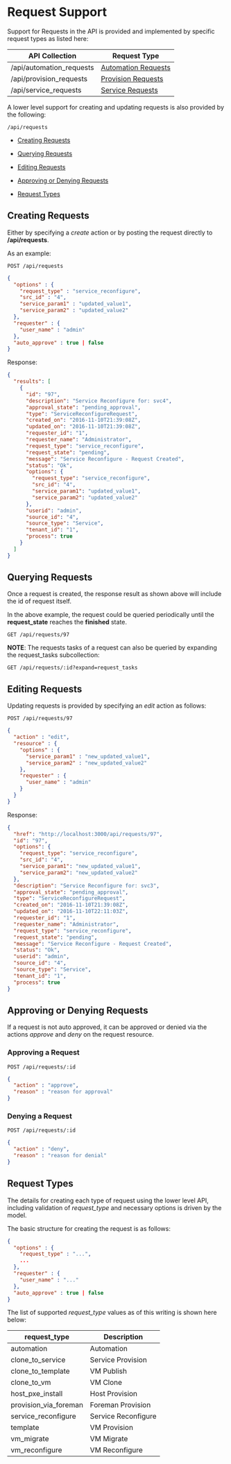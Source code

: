# Request Support

Support for Requests in the API is provided and implemented by specific
request types as listed here:

| API Collection            | Request Type                                       |
| ------------------------- | -------------------------------------------------- |
| /api/automation\_requests | [Automation Requests](automation_requests.html)    |
| /api/provision\_requests  | [Provision Requests](provision_requests.html)      |
| /api/service\_requests    | [Service Requests](services.html#service-requests) |

A lower level support for creating and updating requests is also
provided by the following:

``` data
/api/requests
```

  - [Creating Requests](#creating-requests)

  - [Querying Requests](#querying-requests)

  - [Editing Requests](#editing-requests)

  - [Approving or Denying Requests](#approving-denying-requests)

  - [Request Types](#request-types)

## Creating Requests

Either by specifying a *create* action or by posting the request
directly to **/api/requests**.

As an example:

``` data
POST /api/requests
```

``` json
{
  "options" : {
    "request_type" : "service_reconfigure",
    "src_id" : "4",
    "service_param1" : "updated_value1",
    "service_param2" : "updated_value2"
  },
  "requester" : {
    "user_name" : "admin"
  },
  "auto_approve" : true | false
}
```

Response:

``` json
{
  "results": [
    {
      "id": "97",
      "description": "Service Reconfigure for: svc4",
      "approval_state": "pending_approval",
      "type": "ServiceReconfigureRequest",
      "created_on": "2016-11-10T21:39:08Z",
      "updated_on": "2016-11-10T21:39:08Z",
      "requester_id": "1",
      "requester_name": "Administrator",
      "request_type": "service_reconfigure",
      "request_state": "pending",
      "message": "Service Reconfigure - Request Created",
      "status": "Ok",
      "options": {
        "request_type": "service_reconfigure",
        "src_id": "4",
        "service_param1": "updated_value1",
        "service_param2": "updated_value2"
      },
      "userid": "admin",
      "source_id": "4",
      "source_type": "Service",
      "tenant_id": "1",
      "process": true
    }
  ]
}
```

## Querying Requests

Once a request is created, the response result as shown above will
include the id of request itself.

In the above example, the request could be queried periodically until
the **request\_state** reaches the **finished** state.

    GET /api/requests/97

**NOTE**: The requests tasks of a request can also be queried by
expanding the request\_tasks subcollection:

    GET /api/requests/:id?expand=request_tasks

## Editing Requests

Updating requests is provided by specifying an *edit* action as follows:

``` data
POST /api/requests/97
```

``` json
{
  "action" : "edit",
  "resource" : {
    "options" : {
      "service_param1" : "new_updated_value1",
      "service_param2" : "new_updated_value2"
    },
    "requester" : {
      "user_name" : "admin"
    }
  }
}
```

Response:

``` json
{
  "href": "http://localhost:3000/api/requests/97",
  "id": "97",
  "options": {
    "request_type": "service_reconfigure",
    "src_id": "4",
    "service_param1": "new_updated_value1",
    "service_param2": "new_updated_value2"
  },
  "description": "Service Reconfigure for: svc3",
  "approval_state": "pending_approval",
  "type": "ServiceReconfigureRequest",
  "created_on": "2016-11-10T21:39:08Z",
  "updated_on": "2016-11-10T22:11:03Z",
  "requester_id": "1",
  "requester_name": "Administrator",
  "request_type": "service_reconfigure",
  "request_state": "pending",
  "message": "Service Reconfigure - Request Created",
  "status": "Ok",
  "userid": "admin",
  "source_id": "4",
  "source_type": "Service",
  "tenant_id": "1",
  "process": true
}
```

## Approving or Denying Requests

If a request is not auto approved, it can be approved or denied via the
actions *approve* and *deny* on the request resource.

### Approving a Request

``` data
POST /api/requests/:id
```

``` json
{
  "action" : "approve",
  "reason" : "reason for approval"
}
```

### Denying a Request

``` data
POST /api/requests/:id
```

``` json
{
  "action" : "deny",
  "reason" : "reason for denial"
}
```

## Request Types

The details for creating each type of request using the lower level API,
including validation of *request\_type* and necessary options is driven
by the model.

The basic structure for creating the request is as follows:

``` json
{
  "options" : {
    "request_type" : "...",
    ...
  },
  "requester" : {
    "user_name" : "..."
  },
  "auto_approve" : true | false
}
```

The list of supported *request\_type* values as of this writing is shown
here below:

| request\_type           | Description         |
| ----------------------- | ------------------- |
| automation              | Automation          |
| clone\_to\_service      | Service Provision   |
| clone\_to\_template     | VM Publish          |
| clone\_to\_vm           | VM Clone            |
| host\_pxe\_install      | Host Provision      |
| provision\_via\_foreman | Foreman Provision   |
| service\_reconfigure    | Service Reconfigure |
| template                | VM Provision        |
| vm\_migrate             | VM Migrate          |
| vm\_reconfigure         | VM Reconfigure      |
